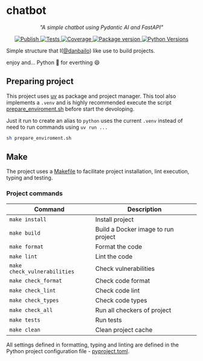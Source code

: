 # chatbot

<p align="center">
    <em>"A simple chatbot using Pydantic AI and FastAPI"</em>
</p>
<p align="center">
<a href="https://github.com/danbailo/simple-chatbot-pydantic-ai/actions/workflows/publish.yaml" target="_blank">
    <img src="https://github.com/danbailo/simple-chatbot-pydantic-ai/actions/workflows/publish.yaml/badge.svg" alt="Publish">
</a>
<a href="https://github.com/danbailo/simple-chatbot-pydantic-ai/actions/workflows/tests.yaml?query=branch=main" target="_blank">
    <img src="https://github.com/danbailo/simple-chatbot-pydantic-ai/actions/workflows/tests.yaml/badge.svg?branch=main" alt="Tests">
</a>
<a href="https://github.com/danbailo/simple-chatbot-pydantic-ai/actions/workflows/tests.yaml?query=branch=main" target="_blank">
    <img src="https://codecov.io/gh/danbailo/simple-chatbot-pydantic-ai/branch/main/graph/badge.svg" alt="Coverage">
<a href="https://pypi.org/project/simple-chatbot-pydantic-ai" target="_blank">
    <img src="https://img.shields.io/pypi/v/simple-chatbot-pydantic-ai?color=%252334D058&label=pypi%20package" alt="Package version">
</a>
<a href="https://pypi.org/project/simple-chatbot-pydantic-ai" target="_blank">
    <img src="https://img.shields.io/pypi/pyversions/simple-chatbot-pydantic-ai?color=g" alt="Python Versions">
</a>
</p>

Simple structure that I([@danbailo](https://github.com/danbailo)) like use to build projects.

enjoy and... Python 🐍 for everthing 😄

## Preparing project
This project uses [uv](https://github.com/astral-sh/uv) as package and project manager. This tool also implements a `.venv` and is highly recommended execute the script [prepare_enviroment.sh](prepare_enviroment.sh) before start the devoloping.

Just it run to create an alias to `python` uses the current `.venv` instead of need to run commands using `uv run ...`
```bash
sh prepare_enviroment.sh
```

## Make
The project uses a [Makefile](Makefile) to facilitate project installation, lint execution, typing and testing.

### Project commands

| Command | Description |
|-|-|
| `make install` | Install project |
| `make build` | Build a Docker image to run project |
| `make format` | Format the code |
| `make lint` | Lint the code |
| `make check_vulnerabilities` | Check vulnerabilities |
| `make check_format` | Check code format |
| `make check_lint` | Check code lint |
| `make check_types` | Check code types |
| `make check_all` | Run all checkers of project |
| `make tests` | Run tests |
| `make clean` | Clean project cache |

All settings defined in formatting, typing and linting are defined in the Python project configuration file - [pyproject.toml](pyproject.toml).
